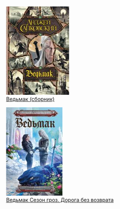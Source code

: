 ![](Ведьмак%20(сборник).jpg)  
[Ведьмак (сборник)](Ведьмак%20(сборник).md)

![](Ведьмак%20Сезон%20гроз.%20Дорога%20без%20возврата.jpg)  
[Ведьмак Сезон гроз. Дорога без возврата](Ведьмак%20Сезон%20гроз.%20Дорога%20без%20возврата.md)

